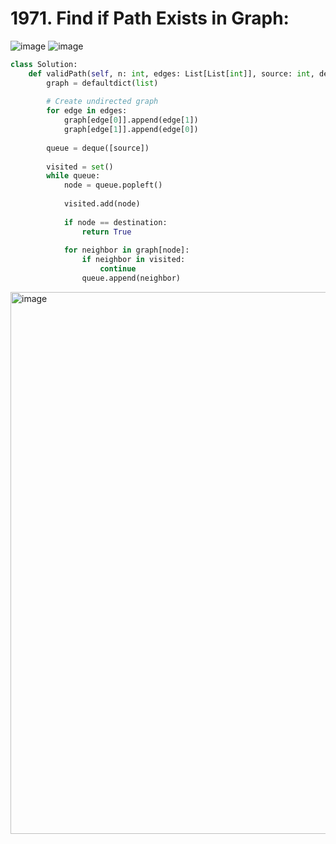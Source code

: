 # 1971. Find if Path Exists in Graph:

![image](https://user-images.githubusercontent.com/35987583/177743494-0cac0b5f-158f-4479-8274-910363a733f5.png)
![image](https://user-images.githubusercontent.com/35987583/177743553-e19b8bcc-41dc-44e6-9dc7-50104d43ace2.png)


```python
class Solution:
    def validPath(self, n: int, edges: List[List[int]], source: int, destination: int) -> bool:
        graph = defaultdict(list)
        
        # Create undirected graph
        for edge in edges:
            graph[edge[0]].append(edge[1])
            graph[edge[1]].append(edge[0])
            
        queue = deque([source])
        
        visited = set()
        while queue:
            node = queue.popleft()
            
            visited.add(node)
            
            if node == destination:
                return True
            
            for neighbor in graph[node]:
                if neighbor in visited:
                    continue
                queue.append(neighbor)
```

<img width="867" alt="image" src="https://user-images.githubusercontent.com/35987583/178165927-3d69b0b7-704b-4369-921c-1d8fc3764f7c.png">
